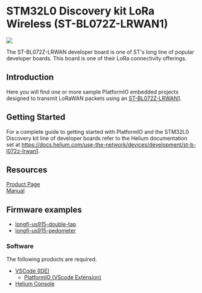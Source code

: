 # STM32L0 Discovery kit LoRa Wireless (ST-BL072Z-LRWAN1)
![](../assets/ST-B-L072Z-LRWAN1-board.png)

The ST-BL072Z-LRWAN developer board is one of ST's long line of popular developer boards. This board is one of their LoRa connectivity offerings.

## Introduction

Here you will find one or more sample PlatformIO embedded projects designed to transmit LoRaWAN packets using an [ST-BL072Z-LRWAN1](https://www.st.com/en/evaluation-tools/b-l072z-lrwan1.html).

## Getting Started
For a complete guide to getting started with PlatformIO and the STM32L0 Discovery kit line of developer boards refer to the Helium documentation set at https://docs.helium.com/use-the-network/devices/development/st-b-l072z-lrwan1.

## Resources
[Product Page](https://www.st.com/en/evaluation-tools/b-l072z-lrwan1.html)  
[Manual](https://www.st.com/en/evaluation-tools/b-l072z-lrwan1.html#documentation)  

## Firmware examples 
* [longfi-us915-double-tap](examples/arduino-helium-us915-double-tap/)
* [longfi-us915-pedometer](examples/arduino-helium-us915-pedometer/)


### Software
The following products are required. 

* [VSCode \(IDE)](https://code.visualstudio.com/)
    * [PlatformIO \(VScode Extension)](https://platformio.org/)
* [Helium Console](https://www.helium.com/console) 

 
